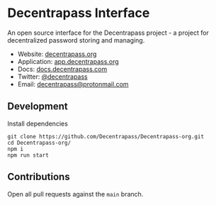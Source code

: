 # Decentrapass Interface

An open source interface for the Decentrapass project - a project for decentralized password storing and managing.

- Website: [decentrapass.org](http://decentrapass.org)
- Application: [app.decentrapass.org](http://app.decentrapass.org)
- Docs: [docs.decentrapass.com](http://docs.decentrapass.org)
- Twitter: [@decentrapass](https://twitter.com/decentrapass)
- Email: decentrapass@protonmail.com

## Development

Install dependencies

```
git clone https://github.com/Decentrapass/Decentrapass-org.git
cd Decentrapass-org/
npm i
npm run start
```

## Contributions

Open all pull requests against the `main` branch.
